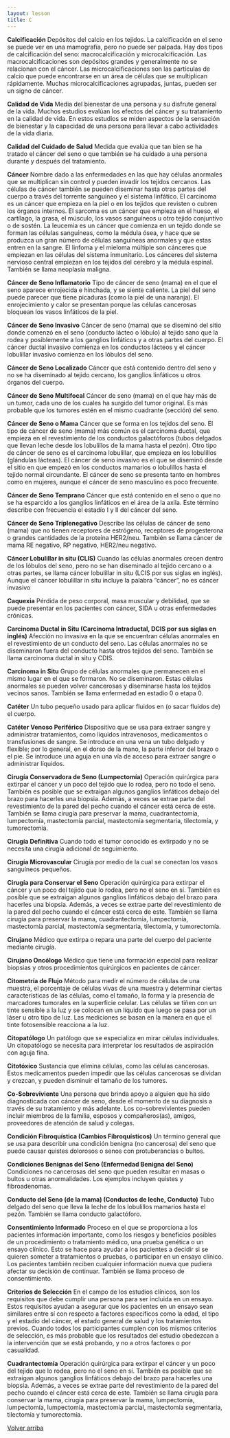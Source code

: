 ```yaml
---
layout: lesson
title: C
---
```


<a name="top"></a>

**Calcificación**
Depósitos del calcio en los tejidos. La calcificación en el seno se puede ver en una mamografía, pero no puede ser palpada. Hay dos tipos de calcificación del seno: macrocalcificación y microcalcificación. Las macrocalcificaciones son depósitos grandes y generalmente no se relacionan con el cáncer. Las microcalcificaciones son las partículas de calcio que puede encontrarse en un área de células que se multiplican rápidamente. Muchas microcalcificaciones agrupadas, juntas, pueden ser un signo de cáncer.

**Calidad de Vida**
Media del bienestar de una persona y su disfrute general de la vida. Muchos estudios evalúan los efectos del cáncer y su tratamiento en la calidad de vida. En estos estudios se miden aspectos de la sensación de bienestar y la capacidad de una persona para llevar a cabo actividades de la vida diaria.

**Calidad del Cuidado de Salud** 
Medida que evalúa que tan bien se ha tratado el cáncer del seno o que también se ha cuidado a una persona durante y después del tratamiento.

**Cáncer**
Nombre dado a las enfermedades en las que hay células anormales que se multiplican sin control y pueden invadir los tejidos cercanos. Las células de cáncer también se pueden diseminar hasta otras partes del cuerpo a través del torrente sanguíneo y el sistema linfático. El carcinoma es un cáncer que empieza en la piel o en los tejidos que revisten o cubren los órganos internos. El sarcoma es un cáncer que empieza en el hueso, el cartílago, la grasa, el músculo, los vasos sanguíneos u otro tejido conjuntivo o de sostén. La leucemia es un cáncer que comienza en un tejido donde se forman las células sanguíneas, como la médula ósea, y hace que se produzca un gran número de células sanguíneas anormales y que estas entren en la sangre. El linfoma y el mieloma múltiple son cánceres que empiezan en las células del sistema inmunitario. Los cánceres del sistema nervioso central empiezan en los tejidos del cerebro y la médula espinal. También se llama neoplasia maligna.

**Cáncer de Seno Inflamatorio**
Tipo de cáncer de seno (mama) en el que el seno aparece enrojecida e hinchada, y se siente caliente. La piel del seno puede parecer que tiene picaduras (como la piel de una naranja). El enrojecimiento y calor se presentan porque las células cancerosas bloquean los vasos linfáticos de la piel.

**Cáncer de Seno Invasivo**
Cáncer de seno (mama) que se diseminó del sitio donde comenzó en el seno (conducto lácteo o lóbulo) al tejido sano que la rodea y posiblemente a los ganglios linfáticos y a otras partes del cuerpo. El cáncer ductal invasivo comienza en los conductos lácteos y el cáncer lobulillar invasivo comienza en los lóbulos del seno.

**Cáncer de Seno Localizado**
Cáncer que está contenido dentro del seno y no se ha diseminado al tejido cercano, los ganglios linfáticos u otros órganos del cuerpo.

**Cáncer de Seno Multifocal**
Cáncer de seno (mama) en el que hay más de un tumor, cada uno de los cuales ha surgido del tumor original. Es más probable que los tumores estén en el mismo cuadrante (sección) del seno.

**Cáncer de Seno o Mama**
Cáncer que se forma en los tejidos del seno. El tipo de cáncer de seno (mama) más común es el carcinoma ductal, que empieza en el revestimiento de los conductos galactóforos (tubos delgados que llevan leche desde los lobulillos de la mama hasta el pezón). Otro tipo de cáncer de seno es el carcinoma lobulillar, que empieza en los lobulillos (glándulas lácteas). El cáncer de seno invasivo es el que se diseminó desde el sitio en que empezó en los conductos mamarios o lobulillos hasta el tejido normal circundante. El cáncer de seno se presenta tanto en hombres como en mujeres, aunque el cáncer de seno masculino es poco frecuente.

**Cáncer de Seno Temprano**
Cáncer que está contenido en el seno o que no se ha esparcido a los ganglios linfáticos en el área de la axila. Este término describe con frecuencia el estadío I y II del cáncer del seno.

**Cáncer de Seno Triplenegativo**
Describe las células de cáncer de seno (mama) que no tienen receptores de estrógeno, receptores de progesterona o grandes cantidades de la proteína HER2/neu. También se llama cáncer de mama RE negativo, RP negativo, HER2/neu negativo.

**Cáncer Lobulillar in situ (CLIS)**
Cuando las células anormales crecen dentro de los lóbulos del seno, pero no se han diseminado al tejido cercano o a otras partes, se llama cáncer lobulillar in situ (LCIS por sus siglas en inglés). Aunque el cáncer lobulillar in situ incluye la palabra “cáncer”, no es cáncer invasivo

**Caquexia**
Pérdida de peso corporal, masa muscular y debilidad, que se puede presentar en los pacientes con cáncer, SIDA u otras enfermedades crónicas.

**Carcinoma Ductal in Situ (Carcinoma Intraductal, DCIS por sus siglas en inglés)**
Afección no invasiva en la que se encuentran células anormales en el revestimiento de un conducto del seno. Las células anormales no se diseminaron fuera del conducto hasta otros tejidos del seno. También se llama carcinoma ductal in situ y CDIS.

**Carcinoma in Situ**
Grupo de células anormales que permanecen en el mismo lugar en el que se formaron. No se diseminaron. Estas células anormales se pueden volver cancerosas y diseminarse hasta los tejidos vecinos sanos. También se llama enfermedad en estadio 0 o etapa 0.

**Catéter**
Un tubo pequeño usado para aplicar fluidos en (o sacar fluidos de) el cuerpo.

**Catéter Venoso Periférico**
Dispositivo que se usa para extraer sangre y administrar tratamientos, como líquidos intravenosos, medicamentos o transfusiones de sangre. Se introduce en una vena un tubo delgado y flexible; por lo general, en el dorso de la mano, la parte inferior del brazo o el pie. Se introduce una aguja en una vía de acceso para extraer sangre o administrar líquidos.

**Cirugía Conservadora de Seno (Lumpectomía)**
Operación quirúrgica para extirpar el cáncer y un poco del tejido que lo rodea, pero no todo el seno. También es posible que se extraigan algunos ganglios linfáticos debajo del brazo para hacerles una biopsia. Además, a veces se extrae parte del revestimiento de la pared del pecho cuando el cáncer está cerca de este. También se llama cirugía para preservar la mama, cuadrantectomía, lumpectomía, mastectomía parcial, mastectomía segmentaria, tilectomía, y tumorectomía.

**Cirugía Definitiva**
Cuando todo el tumor conocido es extirpado y no se necesita una cirugía adicional de seguimiento.

**Cirugía Microvascular**
Cirugía por medio de la cual se conectan los vasos sanguíneos pequeños.

**Cirugía para Conservar el Seno**
Operación quirúrgica para extirpar el cáncer y un poco del tejido que lo rodea, pero no el seno en sí. También es posible que se extraigan algunos ganglios linfáticos debajo del brazo para hacerles una biopsia. Además, a veces se extrae parte del revestimiento de la pared del pecho cuando el cáncer está cerca de este. También se llama cirugía para preservar la mama, cuadrantectomía, lumpectomía,  mastectomía parcial, mastectomía segmentaria, tilectomía, y tumorectomía. 

**Cirujano**
Médico que extirpa o repara una parte del cuerpo del paciente mediante cirugía.

**Cirujano Oncólogo**
Médico que tiene una formación especial para realizar biopsias y otros procedimientos quirúrgicos en pacientes de cáncer.

**Citometría de Flujo**
Método para medir el número de células de una muestra, el porcentaje de células vivas de una muestra y determinar ciertas características de las células, como el tamaño, la forma y la presencia de marcadores tumorales en la superficie celular. Las células se tiñen con un tinte sensible a la luz y se colocan en un líquido que luego se pasa por un láser u otro tipo de luz. Las mediciones se basan en la manera en que el tinte fotosensible reacciona a la luz.

**Citopatólogo**
Un patólogo que se especializa en mirar células individuales. Un citopatólogo se necesita para interpretar los resultados de aspiración con aguja fina. 

**Citotóxico**
Sustancia que elimina células, como las células cancerosas. Estos medicamentos pueden impedir que las células cancerosas se dividan y crezcan, y pueden disminuir el tamaño de los tumores.

**Co-Sobreviviente**
Una persona que brinda apoyo a alguien que ha sido diagnosticada con cáncer de seno, desde el momento de su diagnosis a través de su tratamiento y más adelante. Los co-sobrevivientes pueden incluir miembros de la familia, esposos y compañeros(as), amigos, proveedores de atención de salud y colegas.

**Condición Fibroquística (Cambios Fibroquísticos)**
Un término general que se usa para describir una condición benigna (no cancerosa) del seno que puede causar quistes dolorosos o senos con protuberancias o bultos.

**Condiciones Benignas del Seno (Enfermedad Benigna del Seno)**
Condiciones no cancerosas del seno que pueden resultar en masas o bultos u otras anormalidades. Los ejemplos incluyen quistes y fibroadenomas.

**Conducto del Seno (de la mama) (Conductos de leche, Conducto)**
Tubo delgado del seno que lleva la leche de los lobulillos mamarios hasta el pezón. También se llama conducto galactóforo.

**Consentimiento Informado**
Proceso en el que se proporciona a los pacientes información importante, como los riesgos y beneficios posibles de un procedimiento o tratamiento médico, una prueba genética o un ensayo clínico. Esto se hace para ayudar a los pacientes a decidir si se quieren someter a tratamientos o pruebas, o participar en un ensayo clínico. Los pacientes también reciben cualquier información nueva que pudiera afectar su decisión de continuar. También se llama proceso de consentimiento.

**Criterios de Selección**
En el campo de los estudios clínicos, son los requisitos que debe cumplir una persona para ser incluida en un ensayo. Estos requisitos ayudan a asegurar que los pacientes en un ensayo sean similares entre sí con respecto a factores específicos como la edad, el tipo y el estadio del cáncer, el estado general de salud y los tratamientos previos. Cuando todos los participantes cumplen con los mismos criterios de selección, es más probable que los resultados del estudio obedezcan a la intervención que se está probando, y no a otros factores o por casualidad.

**Cuadrantectomía**
Operación quirúrgica para extirpar el cáncer y un poco del tejido que lo rodea, pero no el seno en sí. También es posible que se extraigan algunos ganglios linfáticos debajo del brazo para hacerles una biopsia. Además, a veces se extrae parte del revestimiento de la pared del pecho cuando el cáncer está cerca de este. También se llama cirugía para conservar la mama, cirugía para preservar la mama, lumpectomía, lumpectomía, lumpectomía, mastectomía parcial, mastectomía segmentaria, tilectomía y  tumorectomía.


<a href="#top">Volver arriba</a>
